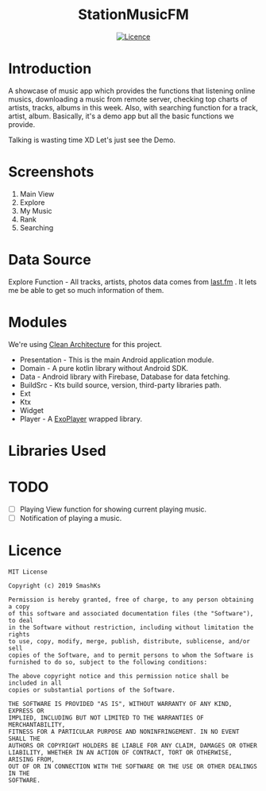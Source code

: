 <h1 align="center"> StationMusicFM </h1>
<p align="center">
<a href="https://opensource.org/licenses/MIT"><img alt="Licence" src="https://img.shields.io/badge/license-MIT-green.svg" /></a>
</p>

# Introduction

A showcase of music app which provides the functions that listening online musics, downloading a music from remote
server, checking top charts of artists, tracks, albums in this week. Also, with searching function for a track, artist,
album. Basically, it's a demo app but all the basic functions we provide.

Talking is wasting time XD Let's just see the Demo.

# Screenshots

1. Main View
2. Explore
3. My Music
4. Rank
5. Searching

# Data Source

Explore Function - All tracks, artists, photos data comes from [last.fm](https://www.last.fm/) . It lets me be able to
get so much information of them.

# Modules

We're using [Clean Architecture](https://blog.cleancoder.com/uncle-bob/2012/08/13/the-clean-architecture.html) for this
project.

- Presentation - This is the main Android application module.
- Domain - A pure kotlin library without Android SDK.
- Data - Android library with Firebase, Database for data fetching.
- BuildSrc - Kts build source, version, third-party libraries path.
- Ext
- Ktx
- Widget
- Player - A [ExoPlayer](https://github.com/google/ExoPlayer) wrapped library.

# Libraries Used


# TODO

- [ ] Playing View function for showing current playing music.
- [ ] Notification of playing a music.

# Licence

```
MIT License

Copyright (c) 2019 SmashKs

Permission is hereby granted, free of charge, to any person obtaining a copy
of this software and associated documentation files (the "Software"), to deal
in the Software without restriction, including without limitation the rights
to use, copy, modify, merge, publish, distribute, sublicense, and/or sell
copies of the Software, and to permit persons to whom the Software is
furnished to do so, subject to the following conditions:

The above copyright notice and this permission notice shall be included in all
copies or substantial portions of the Software.

THE SOFTWARE IS PROVIDED "AS IS", WITHOUT WARRANTY OF ANY KIND, EXPRESS OR
IMPLIED, INCLUDING BUT NOT LIMITED TO THE WARRANTIES OF MERCHANTABILITY,
FITNESS FOR A PARTICULAR PURPOSE AND NONINFRINGEMENT. IN NO EVENT SHALL THE
AUTHORS OR COPYRIGHT HOLDERS BE LIABLE FOR ANY CLAIM, DAMAGES OR OTHER
LIABILITY, WHETHER IN AN ACTION OF CONTRACT, TORT OR OTHERWISE, ARISING FROM,
OUT OF OR IN CONNECTION WITH THE SOFTWARE OR THE USE OR OTHER DEALINGS IN THE
SOFTWARE.
```
